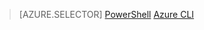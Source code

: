 > [AZURE.SELECTOR]
[PowerShell](/documentation/articles/virtual-network-deploy-multinic-classic-ps/)
[Azure CLI](/documentation/articles/virtual-network-deploy-multinic-classic-cli/)
